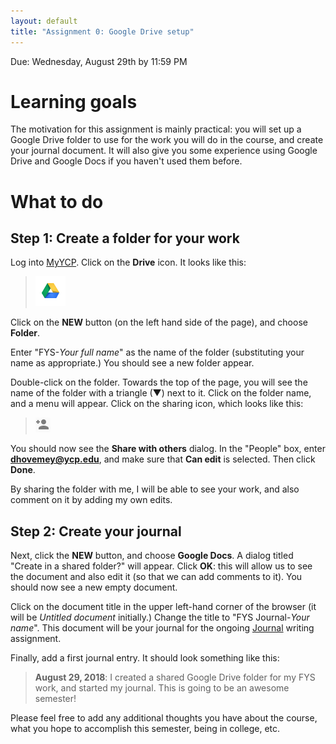 ```yaml
---
layout: default
title: "Assignment 0: Google Drive setup"
---
```


Due: Wednesday, August 29th by 11:59 PM

# Learning goals

The motivation for this assignment is mainly practical: you will set up a Google Drive folder to use for the work you will do in the course, and create your journal document.  It will also give you some experience using Google Drive and Google Docs if you haven't used them before.

# What to do

## Step 1: Create a folder for your work

Log into [MyYCP](https://my.ycp.edu).  Click on the **Drive** icon.  It looks like this:

> ![Google Drive icon](img/drive.png)

Click on the **NEW** button (on the left hand side of the page), and choose **Folder**.

Enter "FYS-*Your full name*" as the name of the folder (substituting your name as appropriate.)  You should see a new folder appear.

Double-click on the folder.  Towards the top of the page, you will see the name of the folder with a triangle (▼) next to it.  Click on the folder name, and a menu will appear.  Click on the sharing icon, which looks like this:

> ![Sharing icon](img/drive-share.png)

You should now see the **Share with others** dialog.  In the "People" box, enter **dhovemey@ycp.edu**, and make sure that **Can edit** is selected.  Then click **Done**.

By sharing the folder with me, I will be able to see your work, and also comment on it by adding my own edits.

## Step 2: Create your journal

Next, click the **NEW** button, and choose **Google Docs**.  A dialog titled "Create in a shared folder?" will appear.  Click **OK**: this will allow us to see the document and also edit it (so that we can add comments to it).  You should now see a new empty document.

Click on the document title in the upper left-hand corner of the browser (it will be *Untitled document* initially.)  Change the title to "FYS Journal-*Your name*".  This document will be your journal for the ongoing [Journal](assign01.html) writing assignment.

Finally, add a first journal entry.  It should look something like this:

> **August 29, 2018**: I created a shared Google Drive folder for my FYS work, and started my journal.  This is going to be an awesome semester!

Please feel free to add any additional thoughts you have about the course, what you hope to accomplish this semester, being in college, etc.

